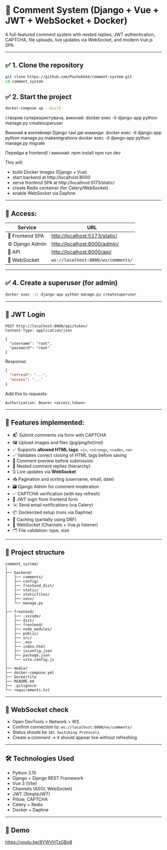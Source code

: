 # 📝 Comment System (Django + Vue + JWT + WebSocket + Docker)

A full-featured comment system with nested replies, JWT authentication, CAPTCHA, file uploads, live updates via WebSocket, and modern Vue.js SPA.

---

## ✅ 1. Clone the repository

```bash
git clone https://github.com/Pashokkkk/comment-system.git
cd comment_system
```

## ✅ 2. Start the project

```bash
docker-compose up --build
```
створив суперкористувача, виконай:
docker exec -it django-app python manage.py createsuperuser

Виконай в контейнері Django такі дві команди:
docker exec -it django-app python manage.py makemigrations
docker exec -it django-app python manage.py migrate


Перейди в frontend/ і виконай:
npm install
npm run dev

This will:

- build Docker images (Django + Vue)
- start backend at http://localhost:8000
- serve frontend SPA at http://localhost:5173/static/
- create Redis container (for Celery/WebSocket)
- enable WebSocket via Daphne

---

## 🔗 Access:

| Service         | URL                                             |
|------------------|--------------------------------------------------|
| 🎨 Frontend SPA  | [http://localhost:5173/static/](http://localhost:5173/static/) |
| ⚙ Django Admin   | [http://localhost:8000/admin/](http://localhost:8000/admin/) |
| 🧠 API           | [http://localhost:8000/api/](http://localhost:8000/api/) |
| 🔐 WebSocket     | `ws://localhost:8000/ws/comments/`             |

---

## ✅ 4. Create a superuser (for admin)

```bash
docker exec -it django-app python manage.py createsuperuser
```

---

## 🔐 JWT Login

```http
POST http://localhost:8000/api/token/
Content-Type: application/json

{
  "username": "root",
  "password": "root"
}
```

Response:

```json
{
  "refresh": "...",
  "access": "..."
}
```

Add this to requests:

```
Authorization: Bearer <access_token>
```

---

## 🔧 Features implemented:

- 📬 Submit comments via form with CAPTCHA
- 🖼 Upload images and files (jpg/png/txt/md)
- ✅ Supports **allowed HTML tags**: `<i>`, `<strong>`, `<code>`, `<a>`
- ✅ Validates correct closing of HTML tags before saving
- 📎 Comment preview before submission
- 🧵 Nested comment replies (hierarchy)
- 🔃 Live updates via **WebSocket**
- 📥 Pagination and sorting (username, email, date)
- 🗃 Django Admin for comment moderation
- ✅ CAPTCHA verification (with key refresh)
- 🔐 JWT login from frontend form
- ✉️ Send email notifications (via Celery)
- 📦 Dockerized setup (runs via Daphne)
- 🧠 Caching (partially using DRF)
- 📡 WebSocket (Channels + Vue.js listener)
- 🗂 File validation: type, size

---

## 📁 Project structure

```
comment_system/
│
├── backend/
│   ├── comments/
│   ├── config/
│   ├── frontend_dist/
│   ├── static/
│   ├── staticfiles/
│   ├── venv/
│   └── manage.py
│
├── frontend/
│   ├── .vscode/
│   ├── dist/
│   ├── frontend/
│   ├── node_modules/
│   ├── public/
│   ├── src/
│   ├── .env
│   ├── index.html
│   ├── jsconfig.json
│   ├── package.json
│   └── vite.config.js
│
├── media/
├── docker-compose.yml
├── Dockerfile
├── README.md
├── .gitignore
└── requirements.txt
```

---

## 🔎 WebSocket check

- Open DevTools > Network > WS
- Confirm connection to: `ws://localhost:8000/ws/comments/`
- Status should be `101 Switching Protocols`
- Create a comment → it should appear live without refreshing

---

## 🛠 Technologies Used

- Python 3.10
- Django + Django REST Framework
- Vue 3 (Vite)
- Channels (ASGI, WebSocket)
- JWT (SimpleJWT)
- Pillow, CAPTCHA
- Celery + Redis
- Docker + Daphne

---

## 📸 Demo

https://youtu.be/8YWVHTzGBq8
